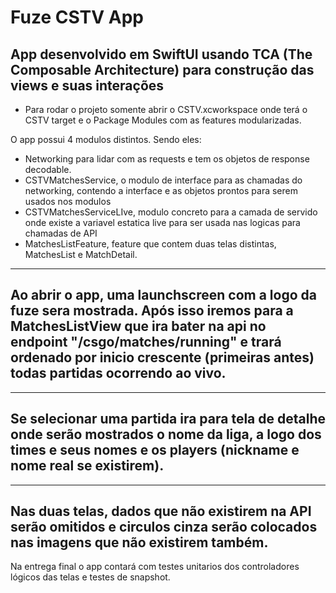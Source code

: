 # Fuze CSTV App

## App desenvolvido em SwiftUI usando TCA (The Composable Architecture) para construção das views e suas interações

* Para rodar o projeto somente abrir o CSTV.xcworkspace onde terá o CSTV target e o Package Modules com as features modularizadas.

O app possui 4 modulos distintos.
Sendo eles:
* Networking para lidar com as requests e tem os objetos de response decodable.
* CSTVMatchesService, o modulo de interface para as chamadas do networking, contendo a interface e as objetos prontos para serem usados nos modulos
* CSTVMatchesServiceLIve, modulo concreto para a camada de servido onde existe a variavel estatica live para ser usada nas logicas para chamadas de API
* MatchesListFeature, feature que contem duas telas distintas, MatchesList e MatchDetail. 

-----------------
## Ao abrir o app, uma launchscreen com a logo da fuze sera mostrada. Após isso iremos para a MatchesListView que ira bater na api no endpoint "/csgo/matches/running" e trará ordenado por inicio crescente (primeiras antes) todas partidas ocorrendo ao vivo. 

-----------------

## Se selecionar uma partida ira para tela de detalhe onde serão mostrados o nome da liga, a logo dos times e seus nomes e os players (nickname e nome real se existirem).

-----------------
## Nas duas telas, dados que não existirem na API serão omitidos e circulos cinza serão colocados nas imagens que não existirem também.

Na entrega final o app contará com testes unitarios dos controladores lógicos das telas e testes de snapshot.
